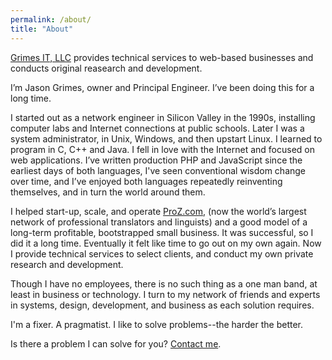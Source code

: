 ```yaml
---
permalink: /about/
title: "About"
---
```


[Grimes IT, LLC](/) provides technical services to web-based businesses and conducts original reasearch and development.

I’m Jason Grimes, owner and Principal Engineer. I’ve been doing this for a long time.

I started out as a network engineer in Silicon Valley in the 1990s, installing computer labs and Internet connections at public schools. Later I was a system administrator, in Unix, Windows, and then upstart Linux. 
I learned to program in C, C++ and Java. 
I fell in love with the Internet and focused on web applications. 
I’ve written production PHP and JavaScript since the earliest days of both languages, 
I've seen conventional wisdom change over time,
and I’ve enjoyed both languages repeatedly reinventing themselves, 
and in turn the world around them.

I helped start-up, scale, and operate [ProZ.com](https://www.proz.com/),
(now the world’s largest network of professional translators and linguists)
and a good model of a long-term profitable, bootstrapped small business.
It was successful, so I did it a long time.
Eventually it felt like time to go out on my own again.
Now I provide technical services to select clients,
and conduct my own private research and development.

Though I have no employees, there is no such thing as a one man band, 
at least in business or technology. I turn to my network of friends and experts in systems, design, development, and business as each solution requires.

I'm a fixer. A pragmatist. I like to solve problems--the harder the better. 

Is there a problem I can solve for you? [Contact me](/contact/).